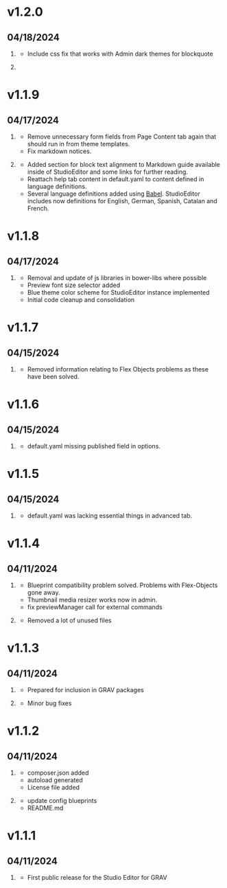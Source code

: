 # v1.2.0
## 04/18/2024

1. [](#bugfix)
    * Include css fix that works with Admin dark themes for blockquote

1. [](#improved)


# v1.1.9
## 04/17/2024

1. [](#bugfix)
    * Remove unnecessary form fields from Page Content tab again that should run in from theme templates.
    * Fix markdown notices.

1. [](#improved)
    * Added section for block text alignment to Markdown guide available inside of StudioEditor and some links for further reading. 
    * Reattach help tab content in default.yaml to content defined in language definitions.
    * Several language definitions added using [Babel](https://github.com/leotiger/grav-plugin-babel). StudioEditor includes now definitions for English, German, Spanish, Catalan and French.

# v1.1.8
## 04/17/2024

1. [](#improved)
    * Removal and update of js libraries in bower-libs where possible
    * Preview font size selector added
    * Blue theme color scheme for StudioEditor instance implemented
    * Initial code cleanup and consolidation

# v1.1.7
## 04/15/2024

1. [](#improved)
    * Removed information relating to Flex Objects problems as these have been solved.

# v1.1.6
## 04/15/2024

1. [](#bugfix)
    * default.yaml missing published field in options.

# v1.1.5
## 04/15/2024

1. [](#bugfix)
    * default.yaml was lacking essential things in advanced tab.

# v1.1.4
## 04/11/2024

1. [](#bugfix)
    * Blueprint compatibility problem solved. Problems with Flex-Objects gone away.
    * Thumbnail media resizer works now in admin.
    * fix previewManager call for external commands

1. [](#improved)
    * Removed a lot of unused files

# v1.1.3
## 04/11/2024

1. [](#new)
    * Prepared for inclusion in GRAV packages

1. [](#improved)
    * Minor bug fixes


# v1.1.2
## 04/11/2024

1. [](#new)
    * composer.json added
    * autoload generated
    * License file added

1. [](#improved)
    * update config blueprints
    * README.md

# v1.1.1
## 04/11/2024

1. [](#new)
    * First public release for the Studio Editor for GRAV

